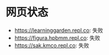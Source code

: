 # 网页状态
- https://learninggarden.repl.co: 失败
- https://figura.hpbmm.repl.co: 失败
- https://sak.kmco.repl.co: 失败
